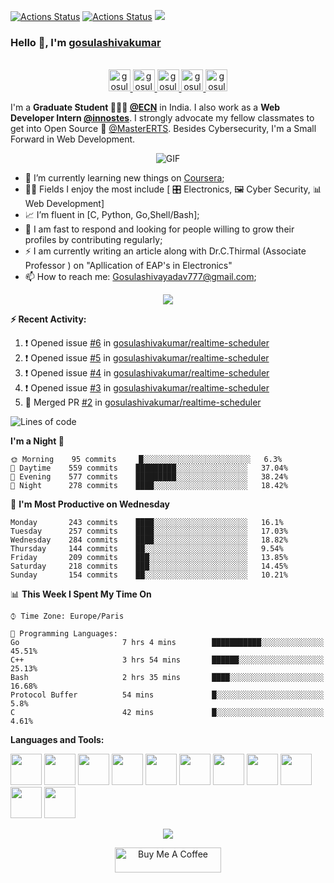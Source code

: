 [![Actions Status](https://github.com/gosulashivakumar/gosulashivakumar/workflows/wakatime-stats/badge.svg)](https://github.com/gosulashivakumar/gosulashivakumar/actions)
[![Actions Status](https://github.com/gosulashivakumar/gosulashivakumar/workflows/update-gh-activity/badge.svg)](https://github.com/gosulashivakumar/gosulashivakumar/actions)
![](https://visitor-badge.glitch.me/badge?page_id=gosulashivakumar.gosulashivakumar)

### Hello 👋, I'm [gosulashivakumar](https://gosulashivakumar.github.io) 

<p align="center">
<br/>
<a href="https://twitter.com/spida_rwin">
  <img alt="gosulashivakumar | Twitter" width="35px" src="https://image.flaticon.com/icons/svg/2111/2111703.svg" />
</a>
<a href="https://www.linkedin.com/in/erwinlejeune-lkn">
  <img alt="gosulashivakumar's LinkdeIN" width="35px" src="https://image.flaticon.com/icons/svg/2111/2111465.svg" />
</a>
<a href="https://www.facebook.com/erwin.lejeune">
  <img alt="gosulashivakumar's Facebook" width="35px" src="https://image.flaticon.com/icons/svg/2111/2111342.svg" />
</a>
<a href="https://www.instagram.com/spid_erwin">
  <img alt="gosulashivakumar's Instagram" width="35px" src="https://image.flaticon.com/icons/svg/2111/2111421.svg" />
</a>
<a href="https://open.spotify.com/user/11147618695?si=zZFn6uAGRLyoU02lsG50GA">
  <img alt="gosulashivakumar's Spotify" width="35px" src="https://image.flaticon.com/icons/svg/2111/2111627.svg" />
</a>
</p>

I'm a **Graduate Student 👨🏽‍💼 [@ECN](https://www.vnrvjiet.ac.in)** in India. I also work as a **Web Developer Intern [@innostes](https://www.innostes.com)**. I strongly advocate my fellow classmates to get into Open Source 📢 [@MasterERTS](https://github.com/MasterERTS). Besides Cybersecurity, I'm a Small Forward in Web Development.

<p align="center">
<img align="center" alt="GIF" src="https://media1.tenor.com/images/1c6140897565e34a4e98f618e220dc0d/tenor.gif?itemid=9358372" />
</p>

- 📖 I’m currently learning new things on [Coursera](https://www.coursera.org);
- 🤹🏽 Fields I enjoy the most include [ 🎛 Electronics, 🖼 Cyber Security, 📊 Web Development]
- 📈 I’m fluent in [C, Python, Go,Shell/Bash];
- 💬 I am fast to respond and looking for people willing to grow their profiles by contributing regularly;
- ⚡️ I am currently writing an article along with Dr.C.Thirmal (Associate Professor ) on "Apllication of EAP's in Electronics"
- 📫 How to reach me: <Gosulashivayadav777@gmail.com>;

<p align="center">
  <img alig src="https://github-profile-trophy.vercel.app/?username=gosulashivakumar&column=6&rank=SSS,SS,S,AAA,AA,A,B,C" />
</p>


**:zap: Recent Activity:**

<!--START_SECTION:activity-->
1. ❗️ Opened issue [#6](https://github.com//gosulashivakumar/realtime-scheduler/issues/6) in [gosulashivakumar/realtime-scheduler](https://github.com//gosulashivakumar/realtime-scheduler)
2. ❗️ Opened issue [#5](https://github.com//gosulashivakumar/realtime-scheduler/issues/5) in [gosulashivakumar/realtime-scheduler](https://github.com//gosulashivakumar/realtime-scheduler)
3. ❗️ Opened issue [#4](https://github.com//gosulashivakumar/realtime-scheduler/issues/4) in [gosulashivakumar/realtime-scheduler](https://github.com//gosulashivakumar/realtime-scheduler)
4. ❗️ Opened issue [#3](https://github.com//gosulashivakumar/realtime-scheduler/issues/3) in [gosulashivakumar/realtime-scheduler](https://github.com//gosulashivakumar/realtime-scheduler)
5. 🎉 Merged PR [#2](https://github.com//gosulashivakumar/realtime-scheduler/pull/2) in [gosulashivakumar/realtime-scheduler](https://github.com//gosulashivakumar/realtime-scheduler)
<!--END_SECTION:activity-->

<!--START_SECTION:waka-->
![Lines of code](https://img.shields.io/badge/From%20Hello%20World%20I%27ve%20Written-17.3%20million%20lines%20of%20code-blue)

**I'm a Night 🦉** 

```text
🌞 Morning    95 commits     █░░░░░░░░░░░░░░░░░░░░░░░░   6.3% 
🌆 Daytime    559 commits    █████████░░░░░░░░░░░░░░░░   37.04% 
🌃 Evening    577 commits    █████████░░░░░░░░░░░░░░░░   38.24% 
🌙 Night      278 commits    ████░░░░░░░░░░░░░░░░░░░░░   18.42%

```
📅 **I'm Most Productive on Wednesday** 

```text
Monday       243 commits    ████░░░░░░░░░░░░░░░░░░░░░   16.1% 
Tuesday      257 commits    ████░░░░░░░░░░░░░░░░░░░░░   17.03% 
Wednesday    284 commits    ████░░░░░░░░░░░░░░░░░░░░░   18.82% 
Thursday     144 commits    ██░░░░░░░░░░░░░░░░░░░░░░░   9.54% 
Friday       209 commits    ███░░░░░░░░░░░░░░░░░░░░░░   13.85% 
Saturday     218 commits    ███░░░░░░░░░░░░░░░░░░░░░░   14.45% 
Sunday       154 commits    ██░░░░░░░░░░░░░░░░░░░░░░░   10.21%

```


📊 **This Week I Spent My Time On** 

```text
⌚︎ Time Zone: Europe/Paris

💬 Programming Languages: 
Go                       7 hrs 4 mins        ███████████░░░░░░░░░░░░░░   45.51% 
C++                      3 hrs 54 mins       ██████░░░░░░░░░░░░░░░░░░░   25.13% 
Bash                     2 hrs 35 mins       ████░░░░░░░░░░░░░░░░░░░░░   16.68% 
Protocol Buffer          54 mins             █░░░░░░░░░░░░░░░░░░░░░░░░   5.8% 
C                        42 mins             █░░░░░░░░░░░░░░░░░░░░░░░░   4.61%

```


<!--END_SECTION:waka-->

**Languages and Tools:**  

<code><img height="50" src="https://image.flaticon.com/icons/svg/2861/2861557.svg"></code>
<code><img height="50" src="https://image.flaticon.com/icons/svg/3190/3190604.svg"></code>
<code><img height="50" src="https://image.flaticon.com/icons/svg/2942/2942156.svg"></code>
<code><img height="50" src="https://img.icons8.com/color/48/000000/golang.png"></code>
<code><img height="50" src="https://image.flaticon.com/icons/svg/1628/1628182.svg"></code>
<code><img height="50" src="https://image.flaticon.com/icons/png/512/2085/2085061.png"></code>
<code><img height="50" src="https://image.flaticon.com/icons/svg/2535/2535543.svg"></code>
<code><img height="50" src="https://cdn.icon-icons.com/icons2/1508/PNG/512/matlab_104289.png"></code>
<code><img height="50" src="https://image.flaticon.com/icons/svg/2721/2721297.svg"></code>
<code><img height="50" src="https://image.flaticon.com/icons/svg/752/752605.svg"></code>
<code><img height="50" src="https://image.flaticon.com/icons/svg/1680/1680899.svg"></code>

<p align="center">
<img align="center" src="https://github-readme-stats.vercel.app/api?username=gosulashivakumar&show_icons=true&hide_border=true">
</p>

<p align="center">
<a href="https://www.buymeacoffee.com/" target="_blank"><img src="https://cdn.buymeacoffee.com/buttons/default-red.png" alt="Buy Me A Coffee" height="40" width="170" ></a>
</p>
